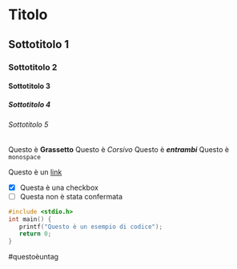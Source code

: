 # Titolo
## Sottotitolo 1
### Sottotitolo 2
#### Sottotitolo 3
##### Sottotitolo 4
###### Sottotitolo 5

Questo è **Grassetto**
Questo è *Corsivo*
Questo è ***entrambi***
Questo è `monospace`

Questo è un [link](https://youtu.be/dQw4w9WgXcQ)

+ [x] Questa è una checkbox
+ [ ] Questa non è stata confermata

```C
#include <stdio.h>
int main() {
   printf("Questo è un esempio di codice");
   return 0;
}
```

#questoèuntag
